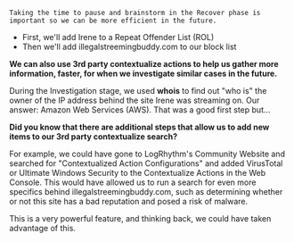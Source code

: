
```
Taking the time to pause and brainstorm in the Recover phase is important so we can be more efficient in the future.
```


- First, we'll add Irene to a Repeat Offender List (ROL)
- Then we'll add illegalstreemingbuddy.com to our block list


**We can also use 3rd party contextualize actions to help us gather more information, faster, for when we investigate similar cases in the future.**


During the Investigation stage, we used **whois** to find out "who is" the owner of the IP address behind the site Irene was streaming on. Our answer: Amazon Web Services (AWS). That was a good first step but...

**Did you know that there are additional steps that allow us to add new items to our 3rd party contextualize search?** 

For example, we could have gone to LogRhythm's Community Website and searched for "Contextualized Action Configurations" and added VirusTotal or Ultimate Windows Security to the Contextualize Actions in the Web Console. This would have allowed us to run a search for even more specifics behind illegalstreemingbuddy.com, such as determining whether or not this site has a bad reputation and posed a risk of malware.

This is a very powerful feature, and thinking back, we could have taken advantage of this.


